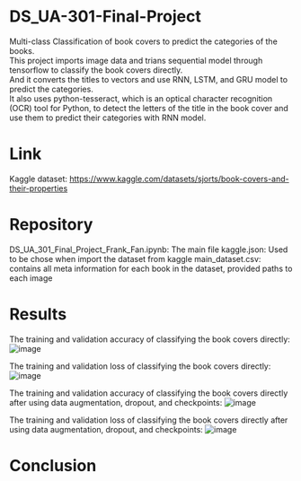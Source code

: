 # DS_UA-301-Final-Project

Multi-class Classification of book covers to predict the categories of the books.  
This project imports image data and trians sequential model through tensorflow to classify the book covers directly.  
And it converts the titles to vectors and use RNN, LSTM, and GRU model to predict the categories.  
It also uses python-tesseract, which is an optical character recognition (OCR) tool for Python, to detect the letters of the title in the book cover and use them to predict their categories with RNN model.

# Link
Kaggle dataset: https://www.kaggle.com/datasets/sjorts/book-covers-and-their-properties

# Repository

DS_UA_301_Final_Project_Frank_Fan.ipynb: The main file
kaggle.json: Used to be chose when import the dataset from kaggle
main_dataset.csv: contains all meta information for each book in the dataset, provided paths to each image

# Results
The training and validation accuracy of classifying the book covers directly:
![image](https://user-images.githubusercontent.com/98332987/208316443-d4c295ba-6da8-427c-bc69-5ff64888b0ab.png)

The training and validation loss of classifying the book covers directly:
![image](https://user-images.githubusercontent.com/98332987/208316432-8dd1de37-244e-43a1-9e88-c4b69dae2be1.png)

The training and validation accuracy of classifying the book covers directly after using data augmentation, dropout, and checkpoints:
![image](https://user-images.githubusercontent.com/98332987/208316477-b350270d-c470-4bea-8c7c-74ec0c723708.png)

The training and validation loss of classifying the book covers directly after using data augmentation, dropout, and checkpoints:
![image](https://user-images.githubusercontent.com/98332987/208316485-d6b755b0-ff25-45f4-98be-97990ed2cf72.png)








# Conclusion



